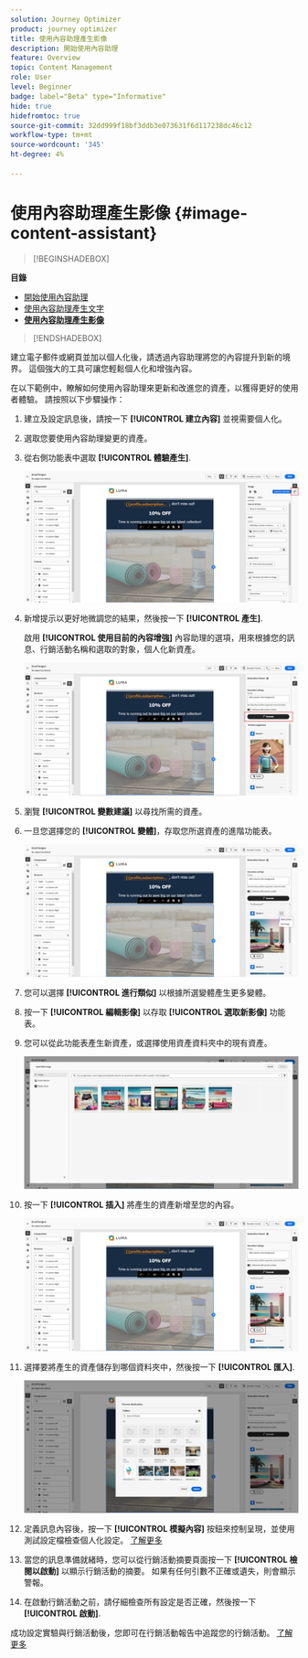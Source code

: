 ```yaml
---
solution: Journey Optimizer
product: journey optimizer
title: 使用內容助理產生影像
description: 開始使用內容助理
feature: Overview
topic: Content Management
role: User
level: Beginner
badge: label="Beta" type="Informative"
hide: true
hidefromtoc: true
source-git-commit: 32dd999f18bf3ddb3e073631f6d117238dc46c12
workflow-type: tm+mt
source-wordcount: '345'
ht-degree: 4%

---
```


# 使用內容助理產生影像 {#image-content-assistant}

>[!BEGINSHADEBOX]

**目錄**

* [開始使用內容助理](gs-generative.md)
* [使用內容助理產生文字](generative-content.md)
* **[使用內容助理產生影像](generative-image.md)**

>[!ENDSHADEBOX]



建立電子郵件或網頁並加以個人化後，請透過內容助理將您的內容提升到新的境界。 這個強大的工具可讓您輕鬆個人化和增強內容。

在以下範例中，瞭解如何使用內容助理來更新和改進您的資產，以獲得更好的使用者體驗。 請按照以下步驟操作：

1. 建立及設定訊息後，請按一下 **[!UICONTROL 建立內容]** 並視需要個人化。

1. 選取您要使用內容助理變更的資產。

1. 從右側功能表中選取 **[!UICONTROL 體驗產生]**.

   ![](assets/gen-ai-image-1.png)

1. 新增提示以更好地微調您的結果，然後按一下 **[!UICONTROL 產生]**.

   啟用 **[!UICONTROL 使用目前的內容增強]** 內容助理的選項，用來根據您的訊息、行銷活動名稱和選取的對象，個人化新資產。

   ![](assets/gen-ai-image-2.png)

1. 瀏覽 **[!UICONTROL 變數建議]** 以尋找所需的資產。

1. 一旦您選擇您的 **[!UICONTROL 變體]**，存取您所選資產的進階功能表。

   ![](assets/gen-ai-image-3.png)

1. 您可以選擇 **[!UICONTROL 進行類似]** 以根據所選變體產生更多變體。

1. 按一下 **[!UICONTROL 編輯影像]** 以存取 **[!UICONTROL 選取新影像]** 功能表。

1. 您可以從此功能表產生新資產，或選擇使用資產資料夾中的現有資產。

   ![](assets/gen-ai-image-4.png)

1. 按一下 **[!UICONTROL 插入]** 將產生的資產新增至您的內容。

   ![](assets/gen-ai-image-5.png)

1. 選擇要將產生的資產儲存到哪個資料夾中，然後按一下 **[!UICONTROL 匯入]**.

   ![](assets/gen-ai-image-6.png)

1. 定義訊息內容後，按一下 **[!UICONTROL 模擬內容]** 按鈕來控制呈現，並使用測試設定檔檢查個人化設定。 [了解更多](../email/preview.md)

1. 當您的訊息準備就緒時，您可以從行銷活動摘要頁面按一下 **[!UICONTROL 檢閱以啟動]** 以顯示行銷活動的摘要。 如果有任何引數不正確或遺失，則會顯示警報。

1. 在啟動行銷活動之前，請仔細檢查所有設定是否正確，然後按一下 **[!UICONTROL 啟動]**.

成功設定實驗與行銷活動後，您即可在行銷活動報告中追蹤您的行銷活動。 [了解更多](../reports/campaign-global-report.md#experimentation-report)